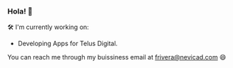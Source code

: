 ### Hola! 👋
🛠 I'm currently working on: 
- Developing Apps for Telus Digital.

You can reach me through my buissiness email at frivera@nevicad.com 😄
